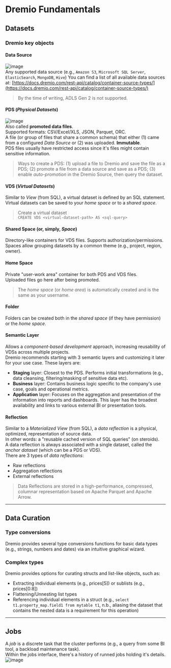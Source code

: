 # Dremio Fundamentals

## Datasets
### **Dremio key objects**
#### **Data Source**
![image](https://user-images.githubusercontent.com/79336695/134027305-4104597b-8d14-4ae4-b943-f6f098125add.png)<br/>
Any supported data source (e.g., `Amazon S3`, `Microsoft SQL Server`, `ElasticSearch`, `MongoDB`, `Hive`)
You can find a list of all available data sources at: [https://docs.dremio.com/rest-api/catalog/container-source-types/](https://docs.dremio.com/rest-api/catalog/container-source-types/)
> By the time of writing, ADLS Gen 2 is not supported.
#### **PDS** (*Physical Datasets*)
![image](https://user-images.githubusercontent.com/79336695/134026932-d1a2e349-370d-46d1-8e13-d727b49fe945.png)<br/>
Also called **promoted data files**.<br/>
Supported formats: CSV/Excel/XLS, JSON, Parquet, ORC.<br/>
A file (or group of files that share a common schema) that either (1) came from a configured *Data Source* or (2) was uploaded. **Immutable**.<br/>
PDS files usually have restricted access since it's files might contain sensitive information.<br/>
> Ways to create a PDS: (1) upload a file to Dremio and save the file as a PDS; (2) promote a file from a data source and save as a PDS; (3) enable *auto-promotion* in the Dremio Source, then query the dataset.
#### **VDS** (*Virtual Datasets*)
Similar to *View* (from SQL), a virtual dataset is defined by an SQL statement.<br/>
Virtual datasets can be saved to your *home space* or to a *shared space*.<br/>
> Create a virtual dataset<br/>
 `CREATE VDS <virtual-dataset-path> AS <sql-query>`<br/>
#### **Shared Space** (or, simply, *Space*)
Directory-like containers for VDS files. Supports authorization/permissions.<br/>
Spaces allow grouping datasets by a common theme (e.g., project, region, owner).<br/>
#### **Home Space**
Private "user-work area" container for both PDS and VDS files.<br/>
Uploaded files go here after being promoted.<br/>
> The *home space* (or *home area*) is automatically created and is the same as your username.
#### **Folder**
Folders can be created both in the *shared space* (if they have permission) or the *home space*.
#### **Semantic Layer**
Allows a *component-based development* approach, increasing reusability of VDSs across multiple projects.<br/>
Dremio recommends starting with 3 semantic layers and customizing it later for your use case. These layers are:<br/>
- **Staging** layer: Closest to the PDS. Performs initial transformations (e.g., data cleansing, filtering/masking of sensitive data etc).<br/>
- **Business** layer: Contains business logic specific to the company's use case, goals and operational metrics.<br/>
- **Application** layer: Focuses on the aggregation and presentation of the information into reports and dashboards. This layer has the broadest availability and links to various external BI or presentation tools.<br/>
#### **Reflection**
Similar to a *Materialized View* (from SQL), a *data reflection* is a physical, optimized, representation of source data.<br/>
In other words: a "reusable cached version of SQL queries" (on steroids).<br/>
A data reflection is always associated with a single dataset, called the *anchor dataset* (which can be a PDS or VDS).<br/>
There are 3 types of *data reflections*:<br/>
- Raw reflections
- Aggregation reflections
- External reflections
> Data Reflections are stored in a high-performance, compressed, columnar representation based on Apache Parquet and Apache Arrow.<br/>

---

## **Data Curation**
### **Type conversions**
Dremio provides several type conversions functions for basic data types (e.g., strings, numbers and dates) via an intuitive graphical wizard.
### **Complex types**
Dremio provides options for curating structs and list-like objects, such as:
- Extracting individual elements (e.g., prices[5]) or sublists (e.g., prices[0:8])
- Flattening/Unnesting list types
- Referencing individual elements in a struct (e.g., `select t1.property_map.field1 from mytable t1`, n.b., aliasing the dataset that contains the nested data is a requirement for this operation)

---

## **Jobs**
A *job* is a discrete task that the cluster performs (e.g., a query from some BI tool, a backload maintenance task).<br/>
Within the jobs interface, there's a history of runned jobs holding it's details.<br/>
![image](https://user-images.githubusercontent.com/79336695/134071672-a2cc0110-5568-4045-a14a-b39fb9bcc416.png)

##
